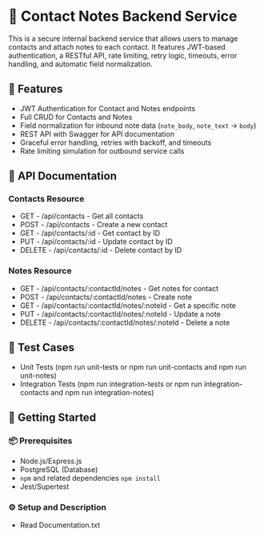 # 📒 Contact Notes Backend Service

This is a secure internal backend service that allows users to manage contacts and attach notes to each contact. It features JWT-based authentication, a RESTful API, rate limiting, retry logic, timeouts, error handling, and automatic field normalization.

## 🧩 Features

- JWT Authentication for Contact and Notes endpoints
- Full CRUD for Contacts and Notes
- Field normalization for inbound note data (`note_body`, `note_text` → `body`)
- REST API with Swagger for API documentation
- Graceful error handling, retries with backoff, and timeouts
- Rate limiting simulation for outbound service calls

## 📘 API Documentation

### Contacts Resource

- GET - /api/contacts - Get all contacts
- POST - /api/contacts - Create a new contact
- GET - /api/contacts/:id - Get contact by ID
- PUT - /api/contacts/:id - Update contact by ID
- DELETE - /api/contacts/:id - Delete contact by ID

### Notes Resource

- GET - /api/contacts/:contactId/notes - Get notes for contact
- POST - /api/contacts/:contactId/notes - Create note
- GET - /api/contacts/:contactId/notes/:noteId - Get a specific note
- PUT - /api/contacts/:contactId/notes/:noteId - Update a note
- DELETE - /api/contacts/:contactId/notes/:noteId - Delete a note

## 🧪 Test Cases

- Unit Tests (npm run unit-tests or npm run unit-contacts and npm run unit-notes)
- Integration Tests (npm run integration-tests or npm run integration-contacts and npm run integration-notes)

## 🚀 Getting Started

### 📦 Prerequisites

- Node.js/Express.js
- PostgreSQL (Database)
- `npm` and related dependencies `npm install`
- Jest/Supertest

### ⚙️ Setup and Description

- Read Documentation.txt
